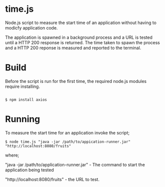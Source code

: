 time.js
=======

Node.js script to measure the start time of an application without having to modicfy application code.

The application is spawned in a background process and a URL is tested until a HTTP 200 response is returned. The time taken to spawn the process and a HTTP 200 reponse is measured and reported to the terminal.


Build
=====

Before the script is run for the first time, the required node.js modules require installing.

```

$ npm install axios

```


Running
=======

To measure the start time for an application invoke the script;

```
$ node time.js "java -jar /path/to/appication-runner.jar"  "http://localhost:8080/fruits"
```

where;

"java -jar /path/to/application-runner.jar" - The command to start the application being tested

"http://localhost:8080/fruits" - the URL to test.